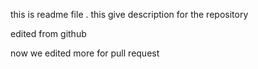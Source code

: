 this is readme file .
this give description for the repository 



edited from github


now we edited more for pull request
